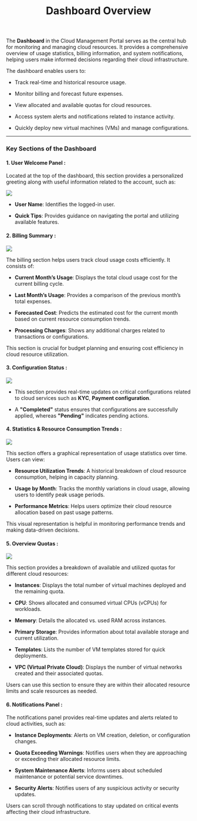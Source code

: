 ﻿---
title: Dashboard Overview
sidebar_label: Dashboard Overview
sidebar_position: 3
---

The **Dashboard** in the Cloud Management Portal serves as the central hub for monitoring and managing cloud resources. It provides a comprehensive overview of usage statistics, billing information, and system notifications, helping users make informed decisions regarding their cloud infrastructure.

The dashboard enables users to:  
- Track real-time and historical resource usage.  

- Monitor billing and forecast future expenses.  

- View allocated and available quotas for cloud resources.  

- Access system alerts and notifications related to instance activity.  

- Quickly deploy new virtual machines (VMs) and manage configurations.

---

### Key Sections of the Dashboard

####  1. User Welcome Panel :

Located at the top of the dashboard, this section provides a personalized greeting along with useful information related to the account, such as:

<img src="/user-guide/dashboard-overview/Image-01.JPG"/>

-   **User Name**: Identifies the logged-in user.
    
-   **Quick Tips**: Provides guidance on navigating the portal and utilizing available features.

####  2. Billing Summary :

<img src="/user-guide/dashboard-overview/Image-02.JPG"/>

The billing section helps users track cloud usage costs efficiently. It consists of:

-   **Current Month’s Usage**: Displays the total cloud usage cost for the current billing cycle.
    
-   **Last Month’s Usage**: Provides a comparison of the previous month’s total expenses.
    
-   **Forecasted Cost**: Predicts the estimated cost for the current month based on current resource consumption trends.
    
-   **Processing Charges**: Shows any additional charges related to transactions or configurations.
 
This section is crucial for budget planning and ensuring cost efficiency in cloud resource utilization.

#### 3. Configuration Status :

<img src="/user-guide/dashboard-overview/Image-03.JPG"/>

- This section provides real-time updates on critical configurations related to cloud services such as **KYC**, **Payment configuration**.

- A **"Completed"** status ensures that configurations are successfully applied, whereas **"Pending"** indicates pending actions.

#### 4. Statistics & Resource Consumption Trends :

<img src="/user-guide/dashboard-overview/Image-04.JPG"/>

This section offers a graphical representation of usage statistics over time. Users can view:

-   **Resource Utilization Trends**: A historical breakdown of cloud resource consumption, helping in capacity planning.
    
-   **Usage by Month**: Tracks the monthly variations in cloud usage, allowing users to identify peak usage periods.
    
-   **Performance Metrics**: Helps users optimize their cloud resource allocation based on past usage patterns.
 
This visual representation is helpful in monitoring performance trends and making data-driven decisions.

#### **5. Overview Quotas :**

<img src="/user-guide/dashboard-overview/Image-05.JPG"/>

This section provides a breakdown of available and utilized quotas for different cloud resources:

-   **Instances**: Displays the total number of virtual machines deployed and the remaining quota.
    
-   **CPU**: Shows allocated and consumed virtual CPUs (vCPUs) for workloads.
    
-   **Memory**: Details the allocated vs. used RAM across instances.
    
-   **Primary Storage**: Provides information about total available storage and current utilization.
    
-   **Templates**: Lists the number of VM templates stored for quick deployments.
    
-   **VPC (Virtual Private Cloud)**: Displays the number of virtual networks created and their associated quotas.

Users can use this section to ensure they are within their allocated resource limits and scale resources as needed.

#### **6. Notifications Panel :**

The notifications panel provides real-time updates and alerts related to cloud activities, such as:

-   **Instance Deployments**: Alerts on VM creation, deletion, or configuration changes.
    
-   **Quota Exceeding Warnings**: Notifies users when they are approaching or exceeding their allocated resource limits.
    
-   **System Maintenance Alerts**: Informs users about scheduled maintenance or potential service downtimes.
    
-   **Security Alerts**: Notifies users of any suspicious activity or security updates.    

Users can scroll through notifications to stay updated on critical events affecting their cloud infrastructure.
